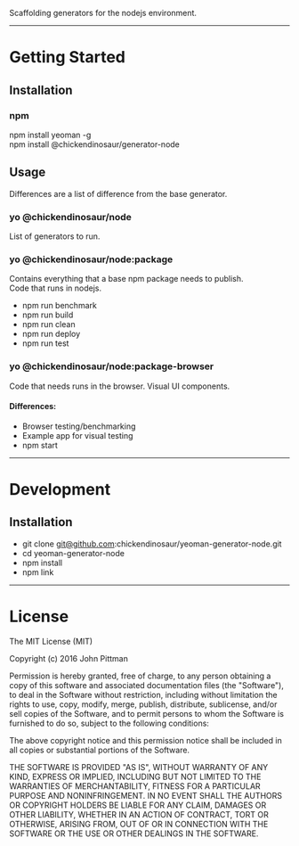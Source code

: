 Scaffolding generators for the nodejs environment.  

---  

# Getting Started  

## Installation

### npm  

npm install yeoman -g  
npm install @chickendinosaur/generator-node  

## Usage

Differences are a list of difference from the base generator.

### yo @chickendinosaur/node  

List of generators to run.

### yo @chickendinosaur/node:package  

Contains everything that a base npm package needs to publish.  
Code that runs in nodejs.

* npm run benchmark  
* npm run build
* npm run clean
* npm run deploy
* npm run test  

### yo @chickendinosaur/node:package-browser  

Code that needs runs in the browser.
Visual UI components.

#### Differences:  

* Browser testing/benchmarking  
* Example app for visual testing
* npm start  

---  

# Development  

## Installation  

* git clone git@github.com:chickendinosaur/yeoman-generator-node.git
* cd yeoman-generator-node
* npm install
* npm link

---  

# License  

The MIT License (MIT)

Copyright (c) 2016 John Pittman

Permission is hereby granted, free of charge, to any person obtaining a copy
of this software and associated documentation files (the "Software"), to deal
in the Software without restriction, including without limitation the rights
to use, copy, modify, merge, publish, distribute, sublicense, and/or sell
copies of the Software, and to permit persons to whom the Software is
furnished to do so, subject to the following conditions:

The above copyright notice and this permission notice shall be included in all
copies or substantial portions of the Software.

THE SOFTWARE IS PROVIDED "AS IS", WITHOUT WARRANTY OF ANY KIND, EXPRESS OR
IMPLIED, INCLUDING BUT NOT LIMITED TO THE WARRANTIES OF MERCHANTABILITY,
FITNESS FOR A PARTICULAR PURPOSE AND NONINFRINGEMENT. IN NO EVENT SHALL THE
AUTHORS OR COPYRIGHT HOLDERS BE LIABLE FOR ANY CLAIM, DAMAGES OR OTHER
LIABILITY, WHETHER IN AN ACTION OF CONTRACT, TORT OR OTHERWISE, ARISING FROM,
OUT OF OR IN CONNECTION WITH THE SOFTWARE OR THE USE OR OTHER DEALINGS IN THE
SOFTWARE.
